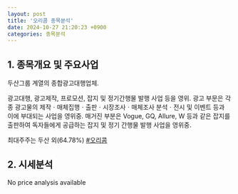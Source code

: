 ```yaml
---
layout: post
title: '오리콤 종목분석'
date: 2024-10-27 21:20:23 +0900
categories: 종목분석
---
```


## 1. 종목개요 및 주요사업

두산그룹 계열의 종합광고대행업체. 

광고대행, 광고제작, 프로모션, 잡지 및 정기간행물 발행 사업 등을 영위. 광고 부문은 각종 광고물의 제작ㆍ매체집행ㆍ출판ㆍ시장조사ㆍ매체조사 분석ㆍ전시 및 이벤트 등과 이에 부대되는 사업을 영위중. 매거진 부분은 Vogue, GQ, Allure, W 등과 같은 잡지를 출판하여 독자들에게 공급하는 잡지 및 정기 간행물 발행 사업을 영위중.  

최대주주는 두산 외(64.78%)
[#오리콤](#)

## 2. 시세분석

No price analysis available
